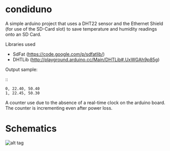 condiduno
=========

A simple arduino project that uses a DHT22 sensor and the Ethernet Shield (for
use of the SD-Card slot) to save temperature and humidity readings onto an SD
Card.

Libraries used

* SdFat (https://code.google.com/p/sdfatlib/)
* DHTLib (http://playground.arduino.cc/Main/DHTLib#.UxWGAh9p85g)


Output sample:

::

    0, 22.40, 50.40
    1, 22.45, 50.30


A counter use due to the absence of a real-time clock on the arduino board. The
counter is incrementing even after power loss.


Schematics
==========

![alt tag](https://raw.github.com/flazzarini/condiduno/master/schematics_bb.png)
